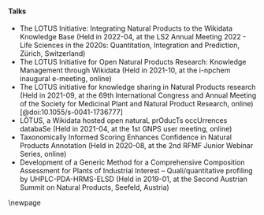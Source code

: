 #### Talks

- The LOTUS Initiative: Integrating Natural Products to the Wikidata Knowledge Base (Held in 2022-04, at the LS2 Annual Meeting 2022 - Life Sciences in the 2020s: Quantitation, Integration and Prediction, Zürich, Switzerland)
- The LOTUS Initiative for Open Natural Products Research: Knowledge Management through Wikidata (Held in 2021-10, at the i-npchem inaugural e-meeting, online)
- The LOTUS initiative for knowledge sharing in Natural Products research (Held in 2021-09, at the 69th International Congress and Annual Meeting of the Society for Medicinal Plant and Natural Product Research, online) [@doi:10.1055/s-0041-1736777]
- LOTUS, a Wikidata hosted open naturaL prOducTs occUrrences databaSe (Held in 2021-04, at the 1st GNPS user meeting, online)
- Taxonomically Informed Scoring Enhances Confidence in Natural Products Annotation (Held in 2020-08, at the 2nd RFMF Junior Webinar Series, online)
- Development of a Generic Method for a Comprehensive Composition Assessment for Plants of Industrial Interest – Quali/quantitative profiling by UHPLC-PDA-HRMS-ELSD (Held in 2019-01, at the Second Austrian Summit on Natural Products, Seefeld, Austria)

\newpage